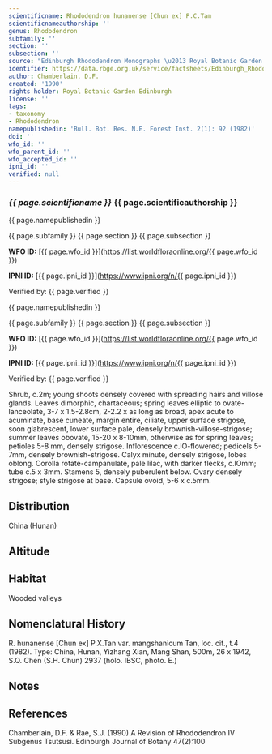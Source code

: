 ```yaml
---
scientificname: Rhododendron hunanense [Chun ex] P.C.Tam
scientificnameauthorship: ''
genus: Rhododendron
subfamily: ''
section: ''
subsection: ''
source: "Edinburgh Rhododendron Monographs \u2013 Royal Botanic Garden Edinburgh"
identifier: https://data.rbge.org.uk/service/factsheets/Edinburgh_Rhododendron_Monographs.xhtml
author: Chamberlain, D.F.
created: '1990'
rights holder: Royal Botanic Garden Edinburgh
license: ''
tags:
- taxonomy
- Rhododendron
namepublishedin: 'Bull. Bot. Res. N.E. Forest Inst. 2(1): 92 (1982)'
doi: ''
wfo_id: ''
wfo_parent_id: ''
wfo_accepted_id: ''
ipni_id: ''
verified: null
---
```

### _{{ page.scientificname }}_ {{ page.scientificauthorship }}
 {{ page.namepublishedin }}

{{ page.subfamily }} {{ page.section }} {{ page.subsection }}

**WFO ID:** [{{ page.wfo_id }}](https://list.worldfloraonline.org/{{ page.wfo_id }})

**IPNI ID:** [{{ page.ipni_id }}](https://www.ipni.org/n/{{ page.ipni_id }})

Verified by: {{ page.verified }}

 {{ page.namepublishedin }}

{{ page.subfamily }} {{ page.section }} {{ page.subsection }}

**WFO ID:** [{{ page.wfo_id }}](https://list.worldfloraonline.org/{{ page.wfo_id }})

**IPNI ID:** [{{ page.ipni_id }}](https://www.ipni.org/n/{{ page.ipni_id }})

Verified by: {{ page.verified }}



Shrub, c.2m; young shoots densely covered with spreading hairs and villose glands. Leaves dimorphic, chartaceous; spring leaves elliptic to ovate-lanceolate, 3-7 x 1.5-2.8cm, 2-2.2 x as long as broad, apex acute to acuminate, base cuneate, margin entire, ciliate, upper surface strigose, soon glabrescent, lower surface pale, densely brownish-villose-strigose; summer leaves obovate, 15-20 x 8-10mm, otherwise as for spring leaves; petioles 5-8 mm, densely strigose. Inflorescence c.lO-flowered; pedicels 5-7mm, densely brownish-strigose. Calyx minute, densely strigose, lobes oblong. Corolla rotate-campanulate, pale lilac, with darker flecks, c.lOmm; tube c.5 x 3mm. Stamens 5, densely puberulent below. Ovary densely strigose; style strigose at base. Capsule ovoid, 5-6 x c.5mm.

## Distribution
China (Hunan)

## Altitude


## Habitat
Wooded valleys

## Nomenclatural History
R. hunanense [Chun ex] P.X.Tan var. mangshanicum Tan, loc. cit., t.4 (1982). Type: China, Hunan, Yizhang Xian, Mang Shan, 500m, 26 x 1942, S.Q. Chen (S.H. Chun) 2937 (holo. IBSC, photo. E.)
                       
## Notes


## References

Chamberlain, D.F. & Rae, S.J. (1990) A Revision of Rhododendron IV Subgenus Tsutsusi. Edinburgh Journal of Botany 47(2):100

